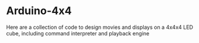 # Arduino-4x4
Here are a collection of code to design movies and displays on a 4x4x4 LED cube, including command interpreter and playback engine
